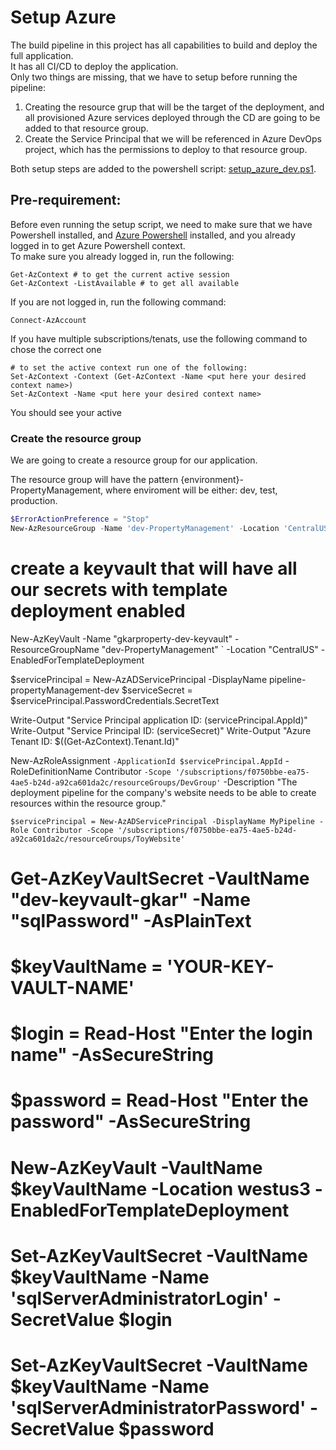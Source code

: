 # Setup Azure

The build pipeline in this project has all capabilities to build and deploy the full application.  
It has all CI/CD to deploy the application.  
Only two things are missing, that we have to setup before running the pipeline:  

1. Creating the resource grup that will be the target of the deployment, and all provisioned Azure services deployed through the CD are going to be added to that resource group.
2. Create the Service Principal that we will be referenced in Azure DevOps project, which has the permissions to deploy to that resource group.  

Both setup steps are added to the powershell script: [setup_azure_dev.ps1](../scripts/setup_azure_dev.ps1).

## Pre-requirement:
Before even running the setup script, we need to make sure that we have Powershell installed, and [Azure Powershell](https://learn.microsoft.com/en-us/powershell/azure/install-azure-powershell?view=azps-12.1.0) installed, and you already logged in to get Azure Powershell context.  
To make sure you already logged in, run the following:  

```pwsh
Get-AzContext # to get the current active session
Get-AzContext -ListAvailable # to get all available
```
If you are not logged in, run the following command: 

```pwsh
Connect-AzAccount
```
If you have multiple subscriptions/tenats, use the following command to chose the correct one

```pwsh
# to set the active context run one of the following:
Set-AzContext -Context (Get-AzContext -Name <put here your desired context name>) 
Set-AzContext -Name <put here your desired context name>
```
You should see your active 

### Create the resource group
We are going to create a resource group for our application.  

The resource group will have the pattern {environment}-PropertyManagement, where enviroment will be either: dev, test, production.  

```powershell
$ErrorActionPreference = "Stop"
New-AzResourceGroup -Name 'dev-PropertyManagement' -Location 'CentralUS' -Force -Tag @{'RG'='PM'}
```


# create a keyvault that will have all our secrets with template deployment enabled
New-AzKeyVault -Name "gkarproperty-dev-keyvault" -ResourceGroupName "dev-PropertyManagement" `
   -Location "CentralUS" -EnabledForTemplateDeployment

$servicePrincipal = New-AzADServicePrincipal -DisplayName pipeline-propertyManagement-dev
$serviceSecret = $servicePrincipal.PasswordCredentials.SecretText

Write-Output "Service Principal application ID: $($servicePrincipal.AppId)"
Write-Output "Service Principal ID: $($serviceSecret)"
Write-Output "Azure Tenant ID: $((Get-AzContext).Tenant.Id)"

New-AzRoleAssignment `
    -ApplicationId $servicePrincipal.AppId `
    -RoleDefinitionName Contributor `
    -Scope '/subscriptions/f0750bbe-ea75-4ae5-b24d-a92ca601da2c/resourceGroups/DevGroup' `
    -Description "The deployment pipeline for the company's website needs to be able to create resources within the resource group."

    $servicePrincipal = New-AzADServicePrincipal -DisplayName MyPipeline -Role Contributor -Scope '/subscriptions/f0750bbe-ea75-4ae5-b24d-a92ca601da2c/resourceGroups/ToyWebsite'
    
# Get-AzKeyVaultSecret -VaultName "dev-keyvault-gkar" -Name "sqlPassword" -AsPlainText

# $keyVaultName = 'YOUR-KEY-VAULT-NAME'
# $login = Read-Host "Enter the login name" -AsSecureString
# $password = Read-Host "Enter the password" -AsSecureString

# New-AzKeyVault -VaultName $keyVaultName -Location westus3 -EnabledForTemplateDeployment
# Set-AzKeyVaultSecret -VaultName $keyVaultName -Name 'sqlServerAdministratorLogin' -SecretValue $login
# Set-AzKeyVaultSecret -VaultName $keyVaultName -Name 'sqlServerAdministratorPassword' -SecretValue $password
```
